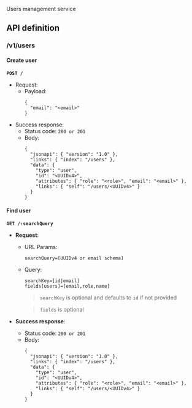 Users management service

## API definition
### /v1/users
#### Create user
**`POST /`**
* Request:
  * Payload:
    ```
    {
      "email": "<email>"
    }
    ```
* Success response:
  * Status code: `200 or 201`
  * Body:
    ```
    {
      "jsonapi": { "version": "1.0" },
      "links": { "index": "/users" },
      "data": {
        "type": "user",
        "id": "<UUIDv4>",
        "attributes": { "role": "<role>", "email": "<email>" },
        "links": { "self": "/users/<UUIDv4>" }
      }
    }
    ```

#### Find user 
**`GET /:searchQuery`**
* **Request**:
  * URL Params:
    ```
    searchQuery=[UUIDv4 or email schema]
    ```
  * Query:
    ```
    searchKey=[id|email]
    fields[users]=[email,role,name]
    ```
    > `searchKey` is optional and defaults to `id` if not provided

    > `fields` is optional

* **Success response**:
  * Status code: `200 or 201`
  * Body:
    ```
    {
      "jsonapi": { "version": "1.0" },
      "links": { "index": "/users" },
      "data": {
        "type": "user",
        "id": "<UUIDv4>",
        "attributes": { "role": "<role>", "email": "<email>" },
        "links": { "self": "/users/<UUIDv4>" }
      }
    }
    ```
